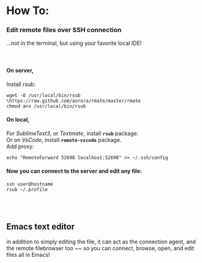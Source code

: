 # How To:           
### Edit remote files over SSH connection           
...not in the terminal, but using your favorite local IDE!           
<br /><br />           
           
#### On server,           
Install rsub:           
```           
wget -O /usr/local/bin/rsub \https://raw.github.com/aurora/rmate/master/rmate           
chmod a+x /usr/local/bin/rsub           
```           
#### On local,           
For _SublimeText3_, or _Textmate_, install **`rsub`** package.           
Or on _VsCode_, install **`remote-vscode`** package.           
Add proxy:           
```           
echo "RemoteForward 52698 localhost:52698" >> ~/.ssh/config           
```           
#### Now you can connect to the server and edit any file:           
```           
ssh user@hostname           
rsub ~/.profile           
```           
<br /><br />           
           
## Emacs text editor           
in addition to simply editing the file, it can act as the connection agent, and the remote filebrowser too ~~ so you can connect, browse, open, and edit files all in Emacs!